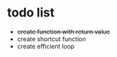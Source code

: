 # todo list

- ~~create function with return value~~
- create shortcut function
- create efficient loop